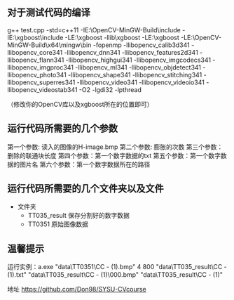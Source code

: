 ## 对于测试代码的编译

g++ test.cpp -std=c++11 -IE:\OpenCV-MinGW-Build\include -IE:\xgboost\include -LE:\xgboost -llib\xgboost -LE:\xgboost -LE:\OpenCV-MinGW-Build\x64\mingw\bin -fopenmp -llibopencv_calib3d341 -llibopencv_core341 -llibopencv_dnn341 -llibopencv_features2d341 -llibopencv_flann341 -llibopencv_highgui341 -llibopencv_imgcodecs341 -llibopencv_imgproc341 -llibopencv_ml341 -llibopencv_objdetect341 -llibopencv_photo341 -llibopencv_shape341 -llibopencv_stitching341 -llibopencv_superres341 -llibopencv_video341 -llibopencv_videoio341 -llibopencv_videostab341 -O2 -lgdi32 -lpthread

（修改你的OpenCV库以及xgboost所在的位置即可）

## 运行代码所需要的几个参数

第一个参数: 读入的图像的H-image.bmp
第二个参数: 膨胀的次数
第三个参数：删除的联通块长度
第四个参数：第一个数字数据的txt
第五个参数：第一个数字数据的图片名
第六个参数：第一个数字数据所在的路径

## 运行代码所需要的几个文件夹以及文件

- 文件夹
	- TT035_result 保存分割好的数字数据
	- TT0351 原始图像数据

## 温馨提示

运行实例：a.exe "data\TT0351\CC -  (1).bmp" 4 800 "data\TT035_result\CC -  (1).txt" "data\TT035_result\CC -  (1)\000.bmp" "data\TT035_result\CC -  (1)"

地址 https://github.com/Don98/SYSU-CVcourse